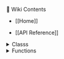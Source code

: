 📘 Wiki Contents

- [[Home]]

- [[API Reference]]

<details>
<summary>
Classs
</summary>
  - [[Class.AbstractHeap]]
  - [[Class.LinkedList]]
  - [[Class.MaxHeap]]
  - [[Class.MinHeap]]
  - [[Class.Queue]]
</details>

<details>
<summary>
Functions
</summary>
  - [[Function.asCircular]]
</details>

